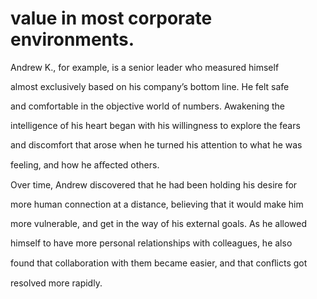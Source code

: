 # value in most corporate environments.

Andrew K., for example, is a senior leader who measured himself

almost exclusively based on his company’s bottom line. He felt safe

and comfortable in the objective world of numbers. Awakening the

intelligence of his heart began with his willingness to explore the fears

and discomfort that arose when he turned his attention to what he was

feeling, and how he aﬀected others.

Over time, Andrew discovered that he had been holding his desire for

more human connection at a distance, believing that it would make him

more vulnerable, and get in the way of his external goals. As he allowed

himself to have more personal relationships with colleagues, he also

found that collaboration with them became easier, and that conﬂicts got

resolved more rapidly.